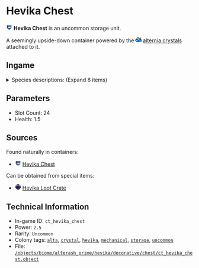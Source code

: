 # Hevika Chest

<img src="https://raw.githubusercontent.com/Ceterai/Enternia/main/objects/biome/alterash_prime/hevika/decorative/chest/icon.png" alt="Hevika Chest icon" loading="lazy" height="16px" width="auto" /> **Hevika Chest** is an uncommon storage unit.

A seemingly upside-down container powered by the <img src="https://raw.githubusercontent.com/Ceterai/Enternia/main/objects/biome/alterash_prime/ionic/ct_alternia_crystal/icon.png" alt="Alternia Crystal icon" loading="lazy" height="16px" width="auto" /> [alternia crystals](https://ceterai.github.io/MyEnternia/Wiki/AlterniaCrystal) attached to it.

## Ingame

<details markdown="1"><summary>Species descriptions: (Expand 8 items)</summary>

- Alta: A reverse-pod powered by alternia crystals. Useful for loading hazardous objects.
- Apex: They really made a mistake when constructed this chest upside down...
- Avian: It's a chest!! Gonna grab all treasures for myself!
- Floran: Thiss chesst want to eat Floran. Floran ssscared.
- Glitch: Wary. Does this chest have some kind of strange vibe around it, or am I imagining things?
- Human: This chest is staring at me! I swear I saw it's moved those eyes!
- Hylotl: This chest resembles a robotic head and looks creepy in some way. Like it can eat you at any minute or something like that.
- Novakid: Ain't you gonna eat me, pal?

</details>

## Parameters

- Slot Count: 24  
- Health: 1.5

## Sources

Found naturally in containers:

- <img src="https://raw.githubusercontent.com/Ceterai/Enternia/main/objects/biome/alterash_prime/hevika/decorative/chest/icon.png" alt="Hevika Chest icon" loading="lazy" height="16px" width="auto" /> [Hevika Chest](https://ceterai.github.io/MyEnternia/Wiki/HevikaChest)

Can be obtained from special items:

- <img src="https://raw.githubusercontent.com/Ceterai/Enternia/main/items/active/alta/loot/biome/ct_hevika_loot.png" alt="Hevika Loot Crate icon" loading="lazy" height="16px" width="auto" /> [Hevika Loot Crate](https://ceterai.github.io/MyEnternia/Wiki/HevikaLootCrate)

## Technical Information

- In-game ID: `ct_hevika_chest`
- Power: `2.5`
- Rarity: `Uncommon`
- Colony tags: [`alta`](https://ceterai.github.io/MyEnternia/Wiki/Tags/Alta), [`crystal`](https://ceterai.github.io/MyEnternia/Wiki/Tags/Crystal), [`hevika`](https://ceterai.github.io/MyEnternia/Wiki/Tags/Hevika), [`mechanical`](https://ceterai.github.io/MyEnternia/Wiki/Tags/Mechanical), [`storage`](https://ceterai.github.io/MyEnternia/Wiki/Tags/Storage), [`uncommon`](https://ceterai.github.io/MyEnternia/Wiki/Tags/Uncommon)
- File: [`/objects/biome/alterash_prime/hevika/decorative/chest/ct_hevika_chest.object`](https://github.com/Ceterai/Enternia/blob/main/objects/biome/alterash_prime/hevika/decorative/chest/ct_hevika_chest.object)

